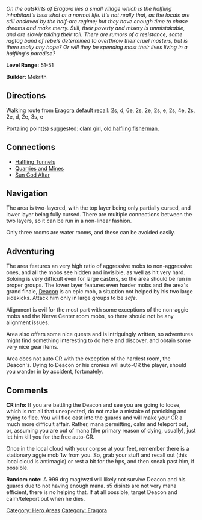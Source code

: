 *On the outskirts of Eragora lies a small village which is the halfling
inhabitant's best shot at a normal life. It's not really that, as the
locals are still enslaved by the half-orc regime; but they have enough
time to chase dreams and make merry. Still, their poverty and misery is
unmistakable, and are slowly taking their toll. There are rumors of a
resistance, some ragtag band of rebels determined to overthrow their
cruel masters, but is there really any hope? Or will they be spending
most their lives living in a halfling's paradise?*

**Level Range:** 51-51

**Builder:** Mekrith

## Directions

Walking route from [Eragora default
recall](Eragora_default_recall.md "wikilink"): 2s, d, 6e, 2s, 2e, 2s, e,
2s, 4e, 2s, 2e, d, 2e, 3s, e

[Portaling](Portal.md "wikilink") point(s) suggested: [clam
girl](Clam-Digger.md "wikilink"), [old halfling
fisherman](Halfling_Fisherman.md "wikilink").

## Connections

-   [Halfling Tunnels](:Category:Halfling_Tunnels.md "wikilink")
-   [Quarries and Mines](:Category:Quarries_and_Mines.md "wikilink")
-   [Sun God Altar](:Category:Sun_God_Altar.md "wikilink")

## Navigation

The area is two-layered, with the top layer being only partially cursed,
and lower layer being fully cursed. There are multiple connections
between the two layers, so it can be run in a non-linear fashion.

Only three rooms are water rooms, and these can be avoided easily.

## Adventuring

The area features an very high ratio of aggressive mobs to
non-aggressive ones, and all the mobs see hidden and invisible, as well
as hit very hard. Soloing is very difficult even for large casters, so
the area should be run in proper groups. The lower layer features even
harder mobs and the area's grand finale,
[Deacon](Deacon_(Halfling's_Paradise).md "wikilink") is an epic mob, a
situation not helped by his two large sidekicks. Attack him only in
large groups to be *safe*.

Alignment is evil for the most part with some exceptions of the
non-aggie mobs and the Nerve Center room mobs, so there should not be
any alignment issues.

Area also offers some nice quests and is intriguingly written, so
adventures might find something interesting to do here and discover, and
obtain some very nice gear items.

Area does not auto CR with the exception of the hardest room, the
Deacon's. Dying to Deacon or his cronies will auto-CR the player, should
you wander in by accident, fortunately.

## Comments

**CR info:** If you are battling the Deacon and see you are going to
loose, which is not all that unexpected, do not make a mistake of
panicking and trying to flee. You will flee east into the guards and
will make your CR a much more difficult affair. Rather, mana permitting,
calm and teleport out, or, assuming you are out of mana (the primary
reason of dying, usually), just let him kill you for the free auto-CR.

Once in the local cloud with your corpse at your feet, remember there is
a stationary aggie mob 1w from you. So, grab your stuff and recall out
(this local cloud is antimagic) or rest a bit for the hps, and then
sneak past him, if possible.

**Random note:** A 999 drg mag/wzd will likely not survive Deacon and
his guards due to not having enough mana. s5 disints are not very mana
efficient, there is no helping that. If at all possible, target Deacon
and calm/teleport out when he dies.

[Category: Hero Areas](Category:_Hero_Areas "wikilink") [Category:
Eragora](Category:_Eragora "wikilink")
